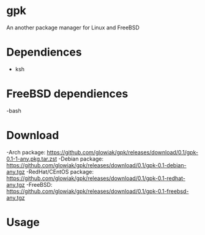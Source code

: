 # gpk
An another package manager for Linux and FreeBSD
# Dependiences
  - ksh
# FreeBSD dependiences
-bash
# Download
-Arch package: https://github.com/glowiak/gpk/releases/download/0.1/gpk-0.1-1-any.pkg.tar.zst
-Debian package: https://github.com/glowiak/gpk/releases/download/0.1/gpk-0.1-debian-any.tgz
-RedHat/CEntOS package: https://github.com/glowiak/gpk/releases/download/0.1/gpk-0.1-redhat-any.tgz
-FreeBSD: https://github.com/glowiak/gpk/releases/download/0.1/gpk-0.1-freebsd-any.tgz
# Usage
